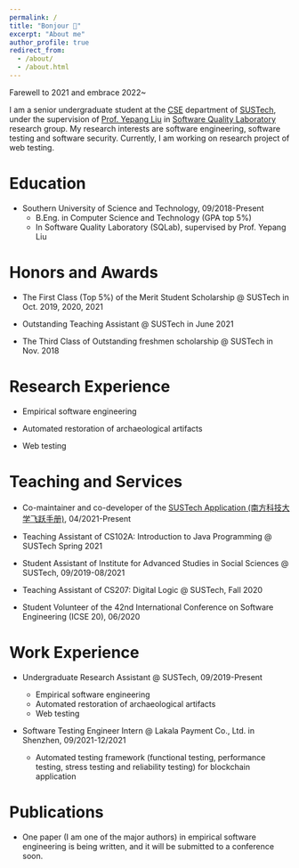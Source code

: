 ```yaml
---
permalink: /
title: "Bonjour 👋"
excerpt: "About me"
author_profile: true
redirect_from:
  - /about/
  - /about.html
---
```


Farewell to 2021 and embrace 2022~


I am a senior undergraduate student at the [CSE](http://cse.sustech.edu.cn) department of [SUSTech](https://www.sustech.edu.cn), under the supervision of [Prof. Yepang Liu](https://yepangliu.github.io) in [Software Quality Laboratory](https://sqlab-sustech.github.io) research group. My research interests are software engineering, software testing and software security. Currently, I am working on research project of web testing.

# Education

- Southern University of Science and Technology, 09/2018-Present
  - B.Eng. in Computer Science and Technology (GPA top 5%)
  - In Software Quality Laboratory (SQLab), supervised by Prof. Yepang Liu

# Honors and Awards

- The First Class (Top 5%) of the Merit Student Scholarship @ SUSTech in Oct. 2019, 2020, 2021

- Outstanding Teaching Assistant @ SUSTech in June 2021

- The Third Class of Outstanding freshmen scholarship @ SUSTech in Nov. 2018

# Research Experience  

- Empirical software engineering

- Automated restoration of archaeological artifacts

- Web testing

# Teaching and Services

- Co-maintainer and co-developer of the [SUSTech Application (南方科技大学飞跃手册)](https://sustech-application.com), 04/2021-Present

- Teaching Assistant of CS102A: Introduction to Java Programming @ SUSTech Spring 2021

- Student Assistant of Institute for Advanced Studies in Social Sciences @ SUSTech, 09/2019-08/2021

- Teaching Assistant of CS207: Digital Logic @ SUSTech, Fall 2020

- Student Volunteer of the 42nd International Conference on Software Engineering (ICSE 20), 06/2020

# Work Experience

- Undergraduate Research Assistant @ SUSTech, 09/2019-Present
  - Empirical software engineering
  - Automated restoration of archaeological artifacts
  - Web testing

- Software Testing Engineer Intern @ Lakala Payment Co., Ltd. in Shenzhen, 09/2021-12/2021
  - Automated testing framework (functional testing, performance testing, stress testing and reliability testing) for blockchain application

# Publications

- One paper (I am one of the major authors) in empirical software engineering is being written, and it will be submitted to a conference soon.
